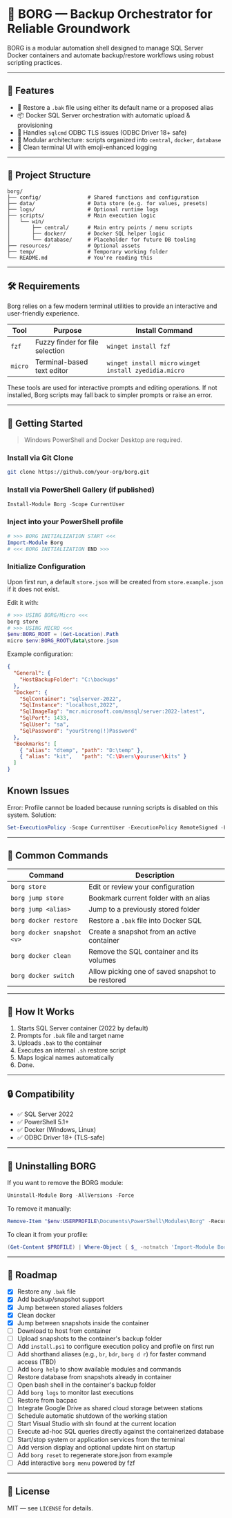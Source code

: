 # 🧠 BORG — Backup Orchestrator for Reliable Groundwork

BORG is a modular automation shell designed to manage SQL Server Docker containers and automate backup/restore workflows using robust scripting practices.

---

## 🚀 Features

- 🔄 Restore a `.bak` file using either its default name or a proposed alias
- 📦 Docker SQL Server orchestration with automatic upload & provisioning
- 🔐 Handles `sqlcmd` ODBC TLS issues (ODBC Driver 18+ safe)
- 🧩 Modular architecture: scripts organized into `central`, `docker`, `database`
- 💬 Clean terminal UI with emoji-enhanced logging

---

## 📁 Project Structure

```
borg/
├── config/               # Shared functions and configuration
├── data/                 # Data store (e.g. for values, presets)
├── logs/                 # Optional runtime logs
├── scripts/              # Main execution logic
│   └── win/
│       ├── central/      # Main entry points / menu scripts
│       ├── docker/       # Docker SQL helper logic
│       └── database/     # Placeholder for future DB tooling
├── resources/            # Optional assets
├── temp/                 # Temporary working folder
└── README.md             # You're reading this
```

---

## 🛠️ Requirements

Borg relies on a few modern terminal utilities to provide an interactive and user-friendly experience.

| Tool    | Purpose                          | Install Command          |
|---------|----------------------------------|--------------------------|
| `fzf`   | Fuzzy finder for file selection  | `winget install fzf`     |
| `micro` | Terminal-based text editor       | `winget install micro` `winget install zyedidia.micro`   |

These tools are used for interactive prompts and editing operations. If not installed, Borg scripts may fall back to simpler prompts or raise an error.

---

## 🧪 Getting Started

> Windows PowerShell and Docker Desktop are required.

### Install via Git Clone
```bash
git clone https://github.com/your-org/borg.git
```

### Install via PowerShell Gallery (if published)
```powershell
Install-Module Borg -Scope CurrentUser
```

### Inject into your PowerShell profile
```powershell
# >>> BORG INITIALIZATION START <<<
Import-Module Borg
# <<< BORG INITIALIZATION END >>>
```

### Initialize Configuration
Upon first run, a default `store.json` will be created from `store.example.json` if it does not exist.

Edit it with:
```powershell
# >>> USING BORG/Micro <<<
borg store
# >>> USING MICRO <<<
$env:BORG_ROOT = (Get-Location).Path
micro $env:BORG_ROOT\data\store.json
```

Example configuration:
```json
{
  "General": {
    "HostBackupFolder": "C:\backups"
  },
  "Docker": {
    "SqlContainer": "sqlserver-2022",
    "SqlInstance": "localhost,2022",
    "SqlImageTag": "mcr.microsoft.com/mssql/server:2022-latest",
    "SqlPort": 1433,
    "SqlUser": "sa",
    "SqlPassword": "yourStrong(!)Password"
  },
  "Bookmarks": [
    { "alias": "dtemp", "path": "D:\temp" },
    { "alias": "kit",   "path": "C:\Users\youruser\kits" }
  ]
}
```

## Known Issues
Error: Profile cannot be loaded because running scripts is disabled on this system.
Solution:
```powershell
Set-ExecutionPolicy -Scope CurrentUser -ExecutionPolicy RemoteSigned -Force
```
---

## 🧾 Common Commands

| Command                      | Description                                  |
|-----------------------------|----------------------------------------------|
| `borg store`                | Edit or review your configuration            |
| `borg jump store`           | Bookmark current folder with an alias        |
| `borg jump <alias>`         | Jump to a previously stored folder           |
| `borg docker restore`       | Restore a `.bak` file into Docker SQL        |
| `borg docker snapshot <v>`  | Create a snapshot from an active container   |
| `borg docker clean`         | Remove the SQL container and its volumes     |
| `borg docker switch`        | Allow picking one of saved snapshot to be restored   |


---

## 🔄 How It Works

1. Starts SQL Server container (2022 by default)
2. Prompts for `.bak` file and target name
3. Uploads `.bak` to the container
4. Executes an internal `.sh` restore script
5. Maps logical names automatically
6. Done.

---

## 🔒 Compatibility

- ✅ SQL Server 2022
- ✅ PowerShell 5.1+
- ✅ Docker (Windows, Linux)
- ✅ ODBC Driver 18+ (TLS-safe)

---

## 🧹 Uninstalling BORG

If you want to remove the BORG module:

```powershell
Uninstall-Module Borg -AllVersions -Force
```

To remove it manually:

```powershell
Remove-Item "$env:USERPROFILE\Documents\PowerShell\Modules\Borg" -Recurse -Force
```

To clean it from your profile:

```powershell
(Get-Content $PROFILE) | Where-Object { $_ -notmatch 'Import-Module Borg' } | Set-Content $PROFILE
```

---

## 🧭 Roadmap

- [x] Restore any `.bak` file
- [x] Add backup/snapshot support
- [x] Jump between stored aliases folders
- [x] Clean docker
- [x] Jump between snapshots inside the container
- [ ] Download to host from container
- [ ] Upload snapshots to the container's backup folder
- [ ] Add `install.ps1` to configure execution policy and profile on first run
- [ ] Add shorthand aliases (e.g., `br`, `bdr`, `borg d r`) for faster command access (TBD)
- [ ] Add `borg help` to show available modules and commands
- [ ] Restore database from snapshots already in container
- [ ] Open bash shell in the container's backup folder
- [ ] Add `borg logs` to monitor last executions
- [ ] Restore from bacpac
- [ ] Integrate Google Drive as shared cloud storage between stations
- [ ] Schedule automatic shutdown of the working station
- [ ] Start Visual Studio with sln found at the current location
- [ ] Execute ad-hoc SQL queries directly against the containerized database
- [ ] Start/stop system or application services from the terminal
- [ ] Add version display and optional update hint on startup
- [ ] Add `borg reset` to regenerate store.json from example
- [ ] Add interactive `borg menu` powered by fzf
---

## 📄 License

MIT — see `LICENSE` for details.